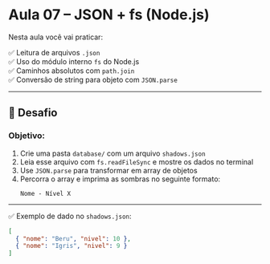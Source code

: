 # Aula 07 – JSON + fs (Node.js)

Nesta aula você vai praticar:

✅ Leitura de arquivos `.json`  
✅ Uso do módulo interno `fs` do Node.js  
✅ Caminhos absolutos com `path.join`  
✅ Conversão de string para objeto com `JSON.parse`

---

## 🧪 Desafio

### Objetivo:

1. Crie uma pasta `database/` com um arquivo `shadows.json`
2. Leia esse arquivo com `fs.readFileSync` e mostre os dados no terminal
3. Use `JSON.parse` para transformar em array de objetos
4. Percorra o array e imprima as sombras no seguinte formato:
   ```
   Nome - Nível X
   ```

---

✅ Exemplo de dado no `shadows.json`:
```json
[
  { "nome": "Beru", "nivel": 10 },
  { "nome": "Igris", "nivel": 9 }
]
```
